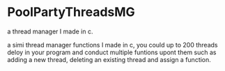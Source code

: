 # PoolPartyThreadsMG
a thread manager I made in c.

a simi thread manager functions I made in c,  you could up to 200 threads deloy in your program and 
conduct multiple funtions upont them such as  adding a new thread, deleting an existing thread and assign a function.
